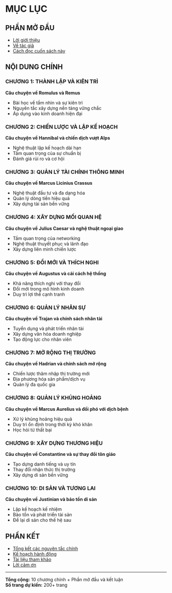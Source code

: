 # MỤC LỤC

## PHẦN MỞ ĐẦU
- [Lời giới thiệu](#lời-giới-thiệu)
- [Về tác giả](#về-tác-giả)
- [Cách đọc cuốn sách này](#cách-đọc-cuốn-sách-này)

## NỘI DUNG CHÍNH

### CHƯƠNG 1: THÀNH LẬP VÀ KIÊN TRÌ
**Câu chuyện về Romulus và Remus**
- Bài học về tầm nhìn và sự kiên trì
- Nguyên tắc xây dựng nền tảng vững chắc
- Áp dụng vào kinh doanh hiện đại

### CHƯƠNG 2: CHIẾN LƯỢC VÀ LẬP KẾ HOẠCH
**Câu chuyện về Hannibal và chiến dịch vượt Alps**
- Nghệ thuật lập kế hoạch dài hạn
- Tầm quan trọng của sự chuẩn bị
- Đánh giá rủi ro và cơ hội

### CHƯƠNG 3: QUẢN LÝ TÀI CHÍNH THÔNG MINH
**Câu chuyện về Marcus Licinius Crassus**
- Nghệ thuật đầu tư và đa dạng hóa
- Quản lý dòng tiền hiệu quả
- Xây dựng tài sản bền vững

### CHƯƠNG 4: XÂY DỰNG MỐI QUAN HỆ
**Câu chuyện về Julius Caesar và nghệ thuật ngoại giao**
- Tầm quan trọng của networking
- Nghệ thuật thuyết phục và lãnh đạo
- Xây dựng liên minh chiến lược

### CHƯƠNG 5: ĐỔI MỚI VÀ THÍCH NGHI
**Câu chuyện về Augustus và cải cách hệ thống**
- Khả năng thích nghi với thay đổi
- Đổi mới trong mô hình kinh doanh
- Duy trì lợi thế cạnh tranh

### CHƯƠNG 6: QUẢN LÝ NHÂN SỰ
**Câu chuyện về Trajan và chính sách nhân tài**
- Tuyển dụng và phát triển nhân tài
- Xây dựng văn hóa doanh nghiệp
- Tạo động lực cho nhân viên

### CHƯƠNG 7: MỞ RỘNG THỊ TRƯỜNG
**Câu chuyện về Hadrian và chính sách mở rộng**
- Chiến lược thâm nhập thị trường mới
- Địa phương hóa sản phẩm/dịch vụ
- Quản lý đa quốc gia

### CHƯƠNG 8: QUẢN LÝ KHỦNG HOẢNG
**Câu chuyện về Marcus Aurelius và đối phó với dịch bệnh**
- Xử lý khủng hoảng hiệu quả
- Duy trì ổn định trong thời kỳ khó khăn
- Học hỏi từ thất bại

### CHƯƠNG 9: XÂY DỰNG THƯƠNG HIỆU
**Câu chuyện về Constantine và sự thay đổi tôn giáo**
- Tạo dựng danh tiếng và uy tín
- Thay đổi nhận thức thị trường
- Xây dựng di sản bền vững

### CHƯƠNG 10: DI SẢN VÀ TƯƠNG LAI
**Câu chuyện về Justinian và bảo tồn di sản**
- Lập kế hoạch kế nhiệm
- Bảo tồn và phát triển tài sản
- Để lại di sản cho thế hệ sau

## PHẦN KẾT
- [Tổng kết các nguyên tắc chính](#tổng-kết-các-nguyên-tắc-chính)
- [Kế hoạch hành động](#kế-hoạch-hành-động)
- [Tài liệu tham khảo](#tài-liệu-tham-khảo)
- [Lời cảm ơn](#lời-cảm-ơn)

---

**Tổng cộng:** 10 chương chính + Phần mở đầu và kết luận  
**Số trang dự kiến:** 200+ trang 